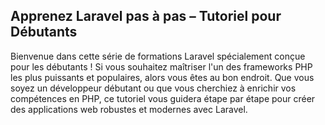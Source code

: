 ## Apprenez Laravel pas à pas – Tutoriel pour Débutants

Bienvenue dans cette série de formations Laravel spécialement conçue pour les débutants ! Si vous souhaitez maîtriser l'un des frameworks PHP les plus puissants et populaires, alors vous êtes au bon endroit. Que vous soyez un développeur débutant ou que vous cherchiez à enrichir vos compétences en PHP, ce tutoriel vous guidera étape par étape pour créer des applications web robustes et modernes avec Laravel.